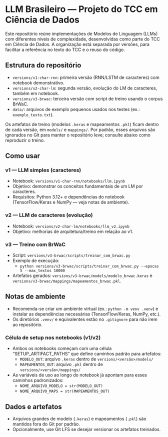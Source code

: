 # LLM Brasileiro — Projeto do TCC em Ciência de Dados

Este repositório reúne implementações de Modelos de Linguagem (LLMs) com diferentes níveis de complexidade, desenvolvidas como parte do TCC em Ciência de Dados. A organização está separada por versões, para facilitar a referência no texto do TCC e o reuso do código.

## Estrutura do repositório

- `versions/v1-char-rnn`: primeira versão (RNN/LSTM de caracteres) com notebook demonstrativo.
- `versions/v2-char-lm`: segunda versão, evolução do LM de caracteres, também em notebook.
- `versions/v3-brwac`: terceira versão com script de treino usando o corpus BrWaC.
- `data/`: arquivos de exemplo pequenos usados nos testes (ex.: `exemplo_texto.txt`).

Os artefatos de treino (modelos `.keras` e mapeamentos `.pkl`) ficam dentro de cada versão, em `models/` e `mappings/`. Por padrão, esses arquivos são ignorados no Git para manter o repositório leve; consulte abaixo como reproduzir o treino.

## Como usar

### v1 — LLM simples (caracteres)
- Notebook: `versions/v1-char-rnn/notebooks/llm.ipynb`
- Objetivo: demonstrar os conceitos fundamentais de um LM por caracteres.
- Requisitos: Python 3.12+ e dependências do notebook (TensorFlow/Keras e NumPy — veja notas de ambiente).

### v2 — LLM de caracteres (evolução)
- Notebook: `versions/v2-char-lm/notebooks/llm_v2.ipynb`
- Objetivo: melhorias de arquitetura/treino em relação ao v1.

### v3 — Treino com BrWaC
- Script: `versions/v3-brwac/scripts/treinar_com_brwac.py`
- Exemplo de execução:
  - `python versions/v3-brwac/scripts/treinar_com_brwac.py --epocas 5 --max_textos 10000`
- Artefatos gerados: `versions/v3-brwac/models/modelo_brwac.keras` e `versions/v3-brwac/mappings/mapeamentos_brwac.pkl`.

## Notas de ambiente
- Recomenda-se criar um ambiente virtual (ex.: `python -m venv .venv`) e instalar as dependências necessárias (TensorFlow/Keras, NumPy, etc.).
- Os diretórios `.venv/` e equivalentes estão no `.gitignore` para não irem ao repositório.

### Célula de setup nos notebooks (v1/v2)
- Ambos os notebooks começam com uma célula “SETUP_ARTIFACT_PATHS” que define caminhos padrão para artefatos:
  - `MODELO_OUT`: arquivo `.keras` dentro de `versions/<versão>/models/`
  - `MAPEAMENTOS_OUT`: arquivo `.pkl` dentro de `versions/<versão>/mappings/`
- As variáveis de uso ao longo do notebook já apontam para esses caminhos padronizados:
  - `NOME_ARQUIVO_MODELO = str(MODELO_OUT)`
  - `NOME_ARQUIVO_MAPS = str(MAPEAMENTOS_OUT)`

## Dados e artefatos
- Arquivos grandes de modelo (`.keras`) e mapeamentos (`.pkl`) são mantidos fora do Git por padrão.
- Opcionalmente, use Git LFS se desejar versionar os artefatos treinados.